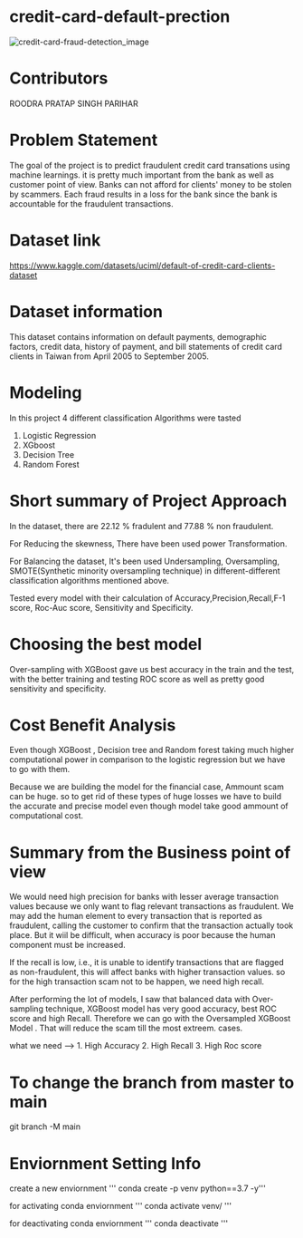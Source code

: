 # credit-card-default-prection
   

![credit-card-fraud-detection_image](https://user-images.githubusercontent.com/113835698/218536166-a3340aac-b3b8-4df3-a1e1-3d02255621dc.jpg)


# Contributors
  ROODRA PRATAP SINGH PARIHAR


# Problem Statement
The goal of the project is to predict fraudulent credit card transations using machine learnings. it is pretty much important from the bank as well as customer point of view. Banks can not afford for clients' money to be stolen by scammers. Each fraud results in a loss for the bank since the bank is accountable for the fraudulent transactions.

# Dataset link
https://www.kaggle.com/datasets/uciml/default-of-credit-card-clients-dataset

# Dataset information
This dataset contains information on default payments, demographic factors, credit data, history of payment, and bill statements
of credit card clients in Taiwan from April 2005 to September 2005.

# Modeling 
 In this project 4 different classification Algorithms were tasted
  1. Logistic Regression
  2. XGboost 
  3. Decision Tree
  4. Random Forest

# Short summary of Project Approach 

  In the dataset, there are 22.12 % fradulent and 77.88 % non fraudulent.
  
  For Reducing the skewness, There have been used power Transformation.

  For Balancing the dataset, It's been used Undersampling, Oversampling, SMOTE(Synthetic minority oversampling technique) in     different-different classification algorithms mentioned above.

  Tested every model with their calculation of Accuracy,Precision,Recall,F-1 score, Roc-Auc score, Sensitivity and Specificity.


  
  
# Choosing the best model
Over-sampling with XGBoost gave us best accuracy in the train and the test, with the better training and testing ROC score as well as pretty good sensitivity and specificity.

# Cost Benefit Analysis
Even though XGBoost , Decision tree and Random forest taking much higher computational power in comparison to the logistic regression but we have to go with them.

Because we are building the model for the financial case, Ammount scam can be huge. so to get rid of these types of huge losses we have to build the accurate and precise model even though model take good ammount of computational cost.

# Summary from the Business point of view
 We would need high precision for banks with lesser average transaction values because we only want to flag relevant transactions as fraudulent. We may add the human element to every transaction that is reported as fraudulent, calling the customer to confirm that the transaction actually took place. But it wiil be difficult, when accuracy is poor because the human component must be increased.
 



If the recall is low, i.e., it is unable to identify transactions that are flagged as non-fraudulent, this will affect banks with higher transaction values. so for the high transaction scam not to be happen, we need high recall.


After performing the lot of models, I saw that balanced data with Over-sampling technique, XGBoost model has very good accuracy, best ROC score and high Recall. Therefore we can go with the Oversampled XGBoost Model . That will reduce the scam till the most extreem. cases.

what we need --> 1. High Accuracy 2. High Recall 3. High Roc score





# To change the branch from master to main
git branch -M main

# Enviornment Setting Info
create a new enviornment
       ''' conda create -p venv python==3.7 -y'''

for activating conda enviornment
''' conda activate venv/ '''

for deactivating conda enviornment
''' conda deactivate '''



